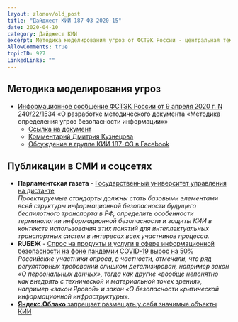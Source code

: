 ```yaml
---
layout: zlonov/old_post
title: "Дайджест КИИ 187-ФЗ 2020-15"
date: 2020-04-10
category: Дайджест КИИ
excerpt: Методика моделирования угроз от ФСТЭК России - центральная тема недели и очередного Дайджеста КИИ
AllowComments: true
topicID: 927
LinkedLinks: ""
---
```

## Методика моделирования угроз
- [Информационное сообщение ФСТЭК России от 9 апреля 2020 г. N 240/22/1534](https://fstec.ru/normotvorcheskaya/informatsionnye-i-analiticheskie-materialy/2071-informatsionnoe-soobshchenie-fstek-rossii-ot-9-aprelya-2020-g-n-240-22-1534) «О разработке методического документа «Методика определения угроз безопасности информации»»
	- [Ссылка на документ](https://fstec.ru/component/attachments/download/2727)
	- [Комментарий Дмитрия Кузнецова](https://m.facebook.com/story.php?story_fbid=2633828226894077&id=100008007765258)
	- [Обсуждение в группе КИИ 187-ФЗ в Facebook](https://www.facebook.com/groups/kii187fz/permalink/1272494142947238/)

## Публикации в СМИ и соцсетях
- **Парламентская газета** - [Государственный университет управления на дистанте](https://www.pnp.ru/social/gosudarstvennyy-universitet-upravleniya-na-distante.html)  
	*Проектируемые стандарты должны стать базовыми элементами всей структуры информационной безопасности будущего беспилотного транспорта в РФ, определить особенности терминологии информационной безопасности и защиты КИИ в контексте использования этих понятий для интеллектуальных транспортных систем в интересах всех участников процесса.*
- **RUБЕЖ** - [Спрос на продукты и услуги в сфере информационной безопасности на фоне пандемии COVID-19 вырос на 50%](https://ru-bezh.ru/kompanii-i-ryinki/news/20/04/03/sprosa-na-produktyi-i-uslugi-v-sfere-informaczionnoj-bezopasnost)  
	*Российские участники опроса, в частности, отмечали, что ряд регуляторных требований слишком детализирован, например закон «О персональных данных», тогда как другие «вообще непонятно как внедрять с технической и материальной точек зрения», например «закон Яровой» и закон «О безопасности критической информационной инфраструктуры».*
- [**Яндекс.Облако** запрещает размещать у себя значимые объекты КИИ](https://www.facebook.com/groups/kii187fz/permalink/1270074383189214/)
